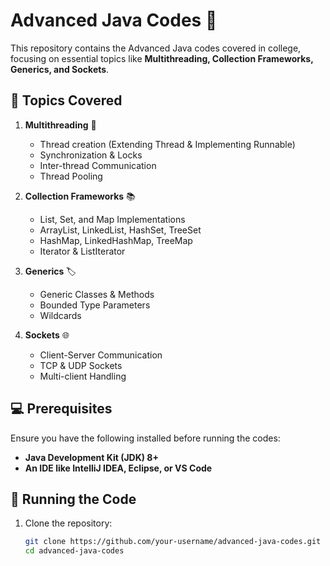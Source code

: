 # Advanced Java Codes 🚀

This repository contains the Advanced Java codes covered in college, focusing on essential topics like **Multithreading, Collection Frameworks, Generics, and Sockets**.

## 📌 Topics Covered  

1. **Multithreading** 🧵  
   - Thread creation (Extending Thread & Implementing Runnable)  
   - Synchronization & Locks  
   - Inter-thread Communication  
   - Thread Pooling  

2. **Collection Frameworks** 📚  
   - List, Set, and Map Implementations  
   - ArrayList, LinkedList, HashSet, TreeSet  
   - HashMap, LinkedHashMap, TreeMap  
   - Iterator & ListIterator  

3. **Generics** 🏷️  
   - Generic Classes & Methods  
   - Bounded Type Parameters  
   - Wildcards  

4. **Sockets** 🌐  
   - Client-Server Communication  
   - TCP & UDP Sockets  
   - Multi-client Handling  

## 💻 Prerequisites  

Ensure you have the following installed before running the codes:  
- **Java Development Kit (JDK) 8+**  
- **An IDE like IntelliJ IDEA, Eclipse, or VS Code**  

## 🚀 Running the Code  

1. Clone the repository:  
   ```bash
   git clone https://github.com/your-username/advanced-java-codes.git
   cd advanced-java-codes
